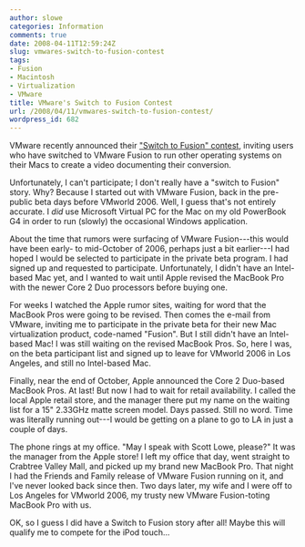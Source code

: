 ```yaml
---
author: slowe
categories: Information
comments: true
date: 2008-04-11T12:59:24Z
slug: vmwares-switch-to-fusion-contest
tags:
- Fusion
- Macintosh
- Virtualization
- VMware
title: VMware's Switch to Fusion Contest
url: /2008/04/11/vmwares-switch-to-fusion-contest/
wordpress_id: 682
---
```


VMware recently announced their ["Switch to Fusion" contest](http://www.vmware.com/landing_pages/switchtofusion/video-contest.html), inviting users who have switched to VMware Fusion to run other operating systems on their Macs to create a video documenting their conversion.

Unfortunately, I can't participate; I don't really have a "switch to Fusion" story. Why? Because I started out with VMware Fusion, back in the pre-public beta days before VMworld 2006. Well, I guess that's not entirely accurate. I _did_ use Microsoft Virtual PC for the Mac on my old PowerBook G4 in order to run (slowly) the occasional Windows application.

About the time that rumors were surfacing of VMware Fusion---this would have been early- to mid-October of 2006, perhaps just a bit earlier---I had hoped I would be selected to participate in the private beta program. I had signed up and requested to participate. Unfortunately, I didn't have an Intel-based Mac yet, and I wanted to wait until Apple revised the MacBook Pro with the newer Core 2 Duo processors before buying one.

For weeks I watched the Apple rumor sites, waiting for word that the MacBook Pros were going to be revised. Then comes the e-mail from VMware, inviting me to participate in the private beta for their new Mac virtualization product, code-named "Fusion". But I still didn't have an Intel-based Mac! I was still waiting on the revised MacBook Pros. So, here I was, on the beta participant list and signed up to leave for VMworld 2006 in Los Angeles, and still no Intel-based Mac.

Finally, near the end of October, Apple announced the Core 2 Duo-based MacBook Pros. At last! But now I had to wait for retail availability. I called the local Apple retail store, and the manager there put my name on the waiting list for a 15" 2.33GHz matte screen model. Days passed. Still no word. Time was literally running out---I would be getting on a plane to go to LA in just a couple of days.

The phone rings at my office. "May I speak with Scott Lowe, please?" It was the manager from the Apple store! I left my office that day, went straight to Crabtree Valley Mall, and picked up my brand new MacBook Pro. That night I had the Friends and Family release of VMware Fusion running on it, and I've never looked back since then. Two days later, my wife and I were off to Los Angeles for VMworld 2006, my trusty new VMware Fusion-toting MacBook Pro with us.

OK, so I guess I did have a Switch to Fusion story after all! Maybe this will qualify me to compete for the iPod touch...
